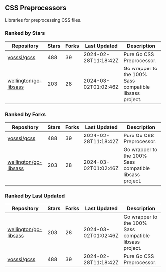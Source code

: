 ## CSS Preprocessors

Libraries for preprocessing CSS files.

### Ranked by Stars

| Repository | Stars | Forks | Last Updated | Description | 
|------------|-------|-------|--------------|-------------|
| [yosssi/gcss](https://github.com/yosssi/gcss) | 488 | 39 | 2024-02-28T11:18:42Z |  Pure Go CSS Preprocessor. |
| [wellington/go-libsass](https://github.com/wellington/go-libsass) | 203 | 28 | 2024-03-02T01:02:46Z |  Go wrapper to the 100% Sass compatible libsass project. |

### Ranked by Forks

| Repository | Stars | Forks | Last Updated | Description | 
|------------|-------|-------|--------------|-------------|
| [yosssi/gcss](https://github.com/yosssi/gcss) | 488 | 39 | 2024-02-28T11:18:42Z |  Pure Go CSS Preprocessor. |
| [wellington/go-libsass](https://github.com/wellington/go-libsass) | 203 | 28 | 2024-03-02T01:02:46Z |  Go wrapper to the 100% Sass compatible libsass project. |

### Ranked by Last Updated

| Repository | Stars | Forks | Last Updated | Description | 
|------------|-------|-------|--------------|-------------|
| [wellington/go-libsass](https://github.com/wellington/go-libsass) | 203 | 28 | 2024-03-02T01:02:46Z |  Go wrapper to the 100% Sass compatible libsass project. |
| [yosssi/gcss](https://github.com/yosssi/gcss) | 488 | 39 | 2024-02-28T11:18:42Z |  Pure Go CSS Preprocessor. |

